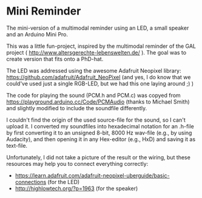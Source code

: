 # Mini Reminder
The mini-version of a multimodal reminder using an LED, a small speaker and an Arduino Mini Pro.

This was a little fun-project, inspired by the multimodal reminder of the GAL project ( http://www.altersgerechte-lebenswelten.de/ ). 
The goal was to create version that fits onto a PhD-hat. 

The LED was addressed using the awesome Adafruit Neopixel library: https://github.com/adafruit/Adafruit_NeoPixel
(and yes, I do know that we could've used just a single RGB-LED, but we had this one laying around ;) )

The code for playing the sound (PCM.h and PCM.c) was copyed from https://playground.arduino.cc/Code/PCMAudio (thanks to Michael Smith) and slightly modified to include the soundfile differently.

I couldn't find the origin of the used source-file for the sound, so I can't upload it. I converted my soundfiles into hexadecimal notation for an .h-file by first converting it to an unsigned 8-bit, 8000 Hz wav-file (e.g., by using Audacity), and then opening it in any Hex-editor (e.g., HxD)  and saving it as text-file. 

Unfortunately, I did not take a picture of the result or the wiring, but these resources may help you to connect everything correctly: 
* https://learn.adafruit.com/adafruit-neopixel-uberguide/basic-connections (for the LED)
* http://highlowtech.org/?p=1963 (for the speaker)
